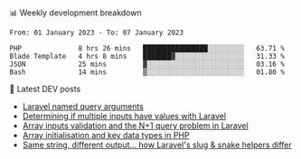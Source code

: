 📊 Weekly development breakdown
<!--START_SECTION:waka-->

```text
From: 01 January 2023 - To: 07 January 2023

PHP              8 hrs 26 mins   ████████████████░░░░░░░░░   63.71 %
Blade Template   4 hrs 8 mins    ███████▓░░░░░░░░░░░░░░░░░   31.33 %
JSON             25 mins         ▓░░░░░░░░░░░░░░░░░░░░░░░░   03.16 %
Bash             14 mins         ▒░░░░░░░░░░░░░░░░░░░░░░░░   01.80 %
```

<!--END_SECTION:waka-->

📕 Latest DEV posts
<!-- BLOG-POST-LIST:START -->
- [Laravel named query arguments](https://dev.to/michaelvickersuk/laravel-named-query-arguments-28kd)
- [Determining if multiple inputs have values with Laravel](https://dev.to/michaelvickersuk/determining-if-multiple-inputs-have-values-with-laravel-km6)
- [Array inputs validation and the N+1 query problem in Laravel](https://dev.to/michaelvickersuk/array-inputs-validation-and-the-n1-query-problem-in-laravel-2agb)
- [Array initialisation and key data types in PHP](https://dev.to/michaelvickersuk/array-initialisation-and-key-data-types-in-php-1e5b)
- [Same string, different output... how Laravel&#39;s slug &amp; snake helpers differ](https://dev.to/michaelvickersuk/same-string-different-output-how-laravels-slug-snake-helpers-differ-1ccj)
<!-- BLOG-POST-LIST:END -->
